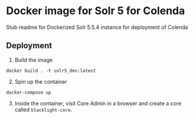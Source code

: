 # Docker image for Solr 5 for Colenda

Stub readme for Dockerized Solr 5.5.4 instance for deployment of Colenda

## Deployment

1. Build the image
```
docker build . -t solr5_dev:latest
```
2. Spin up the container
```
docker-compose up
```

3. Inside the container, visit Core Admin in a browser and create a core called `blacklight-core`.
